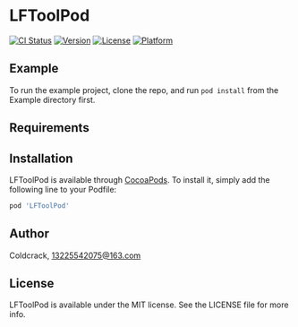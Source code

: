# LFToolPod

[![CI Status](https://img.shields.io/travis/Coldcrack/LFToolPod.svg?style=flat)](https://travis-ci.org/Coldcrack/LFToolPod)
[![Version](https://img.shields.io/cocoapods/v/LFToolPod.svg?style=flat)](https://cocoapods.org/pods/LFToolPod)
[![License](https://img.shields.io/cocoapods/l/LFToolPod.svg?style=flat)](https://cocoapods.org/pods/LFToolPod)
[![Platform](https://img.shields.io/cocoapods/p/LFToolPod.svg?style=flat)](https://cocoapods.org/pods/LFToolPod)

## Example

To run the example project, clone the repo, and run `pod install` from the Example directory first.

## Requirements

## Installation

LFToolPod is available through [CocoaPods](https://cocoapods.org). To install
it, simply add the following line to your Podfile:

```ruby
pod 'LFToolPod'
```

## Author

Coldcrack, 13225542075@163.com

## License

LFToolPod is available under the MIT license. See the LICENSE file for more info.
